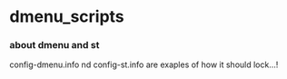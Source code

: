 # dmenu_scripts

### about dmenu and st

config-dmenu.info nd config-st.info are exaples of how it should lock...!

